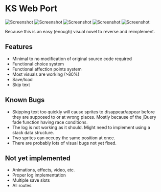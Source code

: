 # KS Web Port

![Screenshot](https://raw.githubusercontent.com/kokseen1/ks-web-client/main/assets/ui/sd-emi-c.png)
![Screenshot](https://raw.githubusercontent.com/kokseen1/ks-web-client/main/assets/ui/sd-hanako-c.png)
![Screenshot](https://raw.githubusercontent.com/kokseen1/ks-web-client/main/assets/ui/sd-lilly-c.png)
![Screenshot](https://raw.githubusercontent.com/kokseen1/ks-web-client/main/assets/ui/sd-rin-c.png)
![Screenshot](https://raw.githubusercontent.com/kokseen1/ks-web-client/main/assets/ui/sd-shizune-c.png)

Because this is an easy (enough) visual novel to reverse and reimplement.

## Features
- Minimal to no modification of original source code required
- Functional choice system
- Functional affection points system
- Most visuals are working (>80%)
- Save/load
- Skip text

## Known Bugs
- Skipping text too quickly will cause sprites to disappear/appear before they are supposed to or at wrong places. Mostly because of the jQuery fade function having race conditions.
- The log is not working as it should. Might need to implement using a stack data structure.
- Two sprites can occupy the same position at once.
- There are probably lots of visual bugs not yet fixed.

## Not yet implemented
- Animations, effects, video, etc.
- Proper log implementation
- Multiple save slots
- All routes
